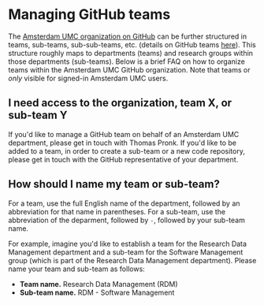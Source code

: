 # Managing GitHub teams
The [Amsterdam UMC organization on GitHub](https://github.com/AmsterdamUMC) can be further structured in teams, sub-teams, sub-sub-teams, etc. (details on GitHub teams [here](https://docs.github.com/en/organizations/organizing-members-into-teams/about-teams)). This structure roughly maps to departments (teams) and research groups within those departments (sub-teams). Below is a brief FAQ on how to organize teams within the Amsterdam UMC GitHub organization. Note that teams or *only* visible for signed-in Amsterdam UMC users. 

## I need access to the organization, team X, or sub-team Y
If you'd like to manage a GitHub team on behalf of an Amsterdam UMC department, please get in touch with Thomas Pronk. If you'd like to be added to a team, in order to create a sub-team or a new code repository, please get in touch with the GitHub representative of your department.

## How should I name my team or sub-team?
For a team, use the full English name of the department, followed by an abbreviation for that name in parentheses. For a sub-team, use the abbreviation of the deparment, followed by ` - `, followed by your sub-team name. 

For example, imagine you'd like to establish a team for the Research Data Management department and a sub-team for the Software Management group (which is part of the Research Data Management department). Please name your team and sub-team as follows:
* **Team name.** Research Data Management (RDM)
* **Sub-team name.** RDM - Software Management

